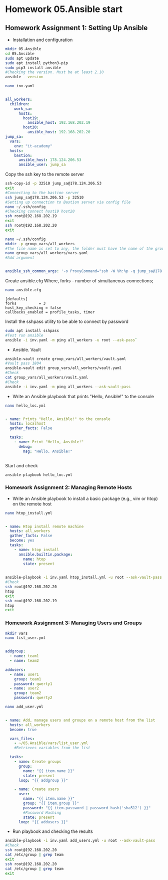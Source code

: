 # Homework 05.Ansible start

## Homework Assignment 1: Setting Up Ansible

* Installation and configuration

```bash
mkdir 05.Ansible
cd 05.Ansible
sudo apt update
sudo apt install python3-pip
sudo pip3 install ansible
#Checking the version. Must be at least 2.10       
ansible --version
```

```bash
nano inv.yaml
```

```yaml

all_workers:
  children:
    work_sa:
      hosts:
        host19:
          ansible_host: 192.168.202.19
        host20:
          ansible_host: 192.168.202.20
jump_sa:
  vars:
    env: "it-academy"
  hosts:
    bastion:
      ansible_host: 178.124.206.53
      ansible_user: jump_sa

```

Copy the ssh key to the remote server

```bash
ssh-copy-id -p 32510 jump_sa@178.124.206.53
exit
#Connecting to the bastion server
ssh jump_sa@178.124.206.53 -p 32510 
#Setting up connection to Bastion server via config file 
nano ~/.ssh/config    
#Checking connect host19 host20
ssh root@192.168.202.19
exit
ssh root@192.168.202.20
exit

nano ~/.ssh/config 
mkdir -p group_vars/all_workers
#The file name is set to any, the folder must have the name of the group ( all_workers)
nano group_vars/all_workers/vars.yaml   
#Add argument

```

```yaml

ansible_ssh_common_args: '-o ProxyCommand="ssh -W %h:%p -q jump_sa@178.124.206.53  -p 32510"'

```

Create ansible.cfg Where, forks - number of simultaneous connections; 

```bash
nano ansible.cfg
```

```
[defaults]
forks          = 3
host_key_checking = false
callbacks_enabled = profile_tasks, timer
```

Install the sshpass utility to be able to connect by password

```bash
sudo apt install sshpass
#Test run ansible
ansible -i inv.yaml -m ping all_workers -u root --ask-pass`
```

* Ansible. Vault 

```bash
ansible-vault create group_vars/all_workers/vault.yaml
#Vault pass 1804
ansible-vault edit group_vars/all_workers/vault.yaml
#Check
cat group_vars/all_workers/vault.yaml
#Check
ansible -i inv.yaml -m ping all_workers --ask-vault-pass

```

* Write an Ansible playbook that prints "Hello, Ansible!" to the console

```bash
nano hello_loc.yml
```

```yaml

- name: Prints "Hello, Ansible!" to the console
  hosts: localhost
  gather_facts: False

  tasks:
    - name: Print "Hello, Ansible!"
      debug:
        msg: "Hello, Ansible!"
        
```

Start and check

```bash
ansible-playbook hello_loc.yml

```

### Homework Assignment 2: Managing Remote Hosts

* Write an Ansible playbook to install a basic package (e.g., vim or htop) on the remote host 

```bash
nano htop_install.yml
```

```yaml

- name: Htop install remote machine
  hosts: all_workers
  gather_facts: False
  become: yes
  tasks:
    - name: htop install
      ansible.builtin.package:
        name: htop
        state: present
        
```
```bash
ansible-playbook -i inv.yaml htop_install.yml -u root --ask-vault-pass
#Check
ssh root@192.168.202.20
htop
exit
ssh root@192.168.202.19
htop
exit
```

### Homework Assignment 3: Managing Users and Groups

```bash
mkdir vars
nano list_user.yml
```

```yaml

addgroup:
  - name: team1
  - name: team2

addusers:
  - name: user1
    group: team1
    password: qwerty1
  - name: user2
    group: team2
    password: qwerty2

```

```bash
nano add_user.yml

```

```yaml

- name: Add, manage users and groups on a remote host from the list
  hosts: all_workers
  become: true

  vars_files:
    - ~/05.Ansible/vars/list_user.yml
    #Retrieves variables from the list

  tasks:
    - name: Create groups
      group:
        name: "{{ item.name }}"
        state: present
      loop: "{{ addgroup }}"

    - name: Create users
      user:
        name: "{{ item.name }}"
        group: "{{ item.group }}"
        password: "{{ item.password | password_hash('sha512') }}"
        #Password Hashing
        state: present
      loop: "{{ addusers }}"

```
* Run playbook and checking the results

```bash
ansible-playbook -i inv.yaml add_users.yml -u root --ask-vault-pass
#Check
ssh root@192.168.202.20
cat /etc/group | grep team
exit
ssh root@192.168.202.20
cat /etc/group | grep team
exit
```

